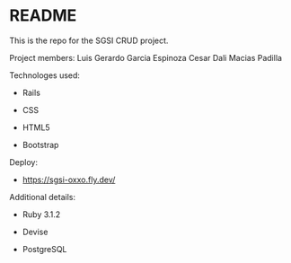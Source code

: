 # README

This is the repo for the SGSI CRUD project.

Project members:
Luis Gerardo Garcia Espinoza
Cesar Dali Macias Padilla


Technologes used:
 * Rails
 
 * CSS
 
 * HTML5
 
 * Bootstrap
 
Deploy:
 * https://sgsi-oxxo.fly.dev/
 
Additional details:

* Ruby 3.1.2

* Devise

* PostgreSQL

